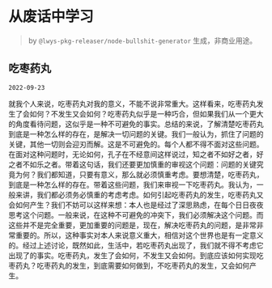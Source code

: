 # 从废话中学习

> by `@lwys-pkg-releaser/node-bullshit-generator` 生成，非商业用途。

## 吃枣药丸

`2022-09-23`

就我个人来说，吃枣药丸对我的意义，不能不说非常重大。这样看来，吃枣药丸发生了会如何？不发生又会如何？吃枣药丸似乎是一种巧合，但如果我们从一个更大的角度看待问题，这似乎是一种不可避免的事实。总结的来说，了解清楚吃枣药丸到底是一种怎么样的存在，是解决一切问题的关键。我们一般认为，抓住了问题的关键，其他一切则会迎刃而解。这是不可避免的。每个人都不得不面对这些问题。在面对这种问题时，无论如何，孔子在不经意间这样说过，知之者不如好之者，好之者不如乐之者。带着这句话，我们还要更加慎重的审视这个问题：问题的关键究竟为何？我们都知道，只要有意义，那么就必须慎重考虑。要想清楚，吃枣药丸，到底是一种怎么样的存在。带着这些问题，我们来审视一下吃枣药丸。我认为，一般来讲，我们都必须务必慎重的考虑考虑。如何引起吃枣药丸的发生，吃枣药丸又会如何产生？我们不妨可以这样来想：本人也是经过了深思熟虑，在每个日日夜夜思考这个问题。一般来说，在这种不可避免的冲突下，我们必须解决这个问题。而这些并不是完全重要，更加重要的问题是，现在，解决吃枣药丸的问题，是非常非常重要的。所以，这种事实对本人来说意义重大，相信对这个世界也是有一定意义的。经过上述讨论，既然如此，生活中，若吃枣药丸出现了，我们就不得不考虑它出现了的事实。吃枣药丸，发生了会如何，不发生又会如何。到底应该如何实现吃枣药丸？吃枣药丸的发生，到底需要如何做到，不吃枣药丸的发生，又会如何产生。